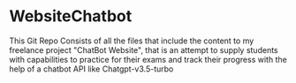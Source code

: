 # WebsiteChatbot
 This Git Repo Consists of all the files that include the content to my freelance project "ChatBot Website", that is an attempt to supply students with capabilities to practice for their exams and track their progress with the help of a chatbot API like Chatgpt-v3.5-turbo
